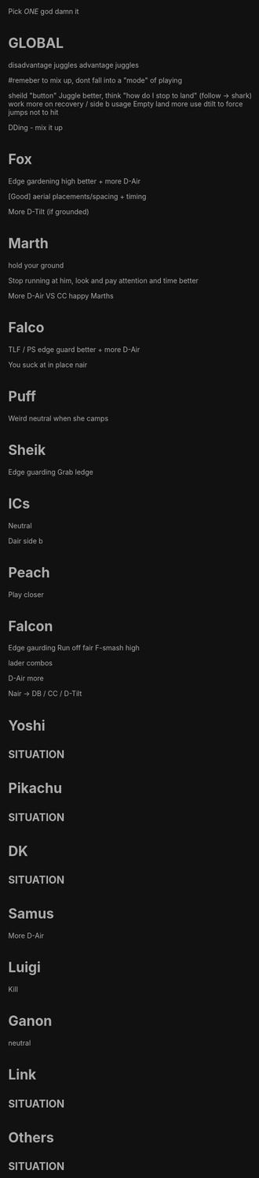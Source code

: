 Pick *ONE* god damn it

# GLOBAL
disadvantage juggles
advantage juggles

#remeber to mix up, dont fall into a "mode" of playing


sheild "button"
Juggle better, think "how do I stop to land" (follow -> shark)
work more on recovery / side b usage
Empty land more
use dtilt to force jumps not to hit

DDing - mix it up

# Fox

Edge gardening high better + more D-Air

[Good] aerial placements/spacing + timing

More D-Tilt (if grounded)

# Marth
hold your ground

Stop running at him, look and pay attention and time better

More D-Air VS CC happy Marths

# Falco

TLF / PS
edge guard better + more D-Air

You suck at in place nair

# Puff

Weird neutral when she camps

# Sheik

Edge guarding
Grab ledge

# ICs

Neutral

Dair side b

# Peach

Play closer

# Falcon

Edge gaurding
Run off fair
F-smash high

lader combos

D-Air more

Nair -> DB / CC / D-Tilt

# Yoshi

## SITUATION

# Pikachu

## SITUATION

# DK

## SITUATION

# Samus

More D-Air

# Luigi

Kill

# Ganon

neutral

# Link

## SITUATION

# Others

## SITUATION
<style>*, body, html{
	--text-color-fg: #AAAAAA;
	--text-color-bg: #111111;
	color: var(--text-color-fg);
	background-color: var(--text-color-bg);
}</style>